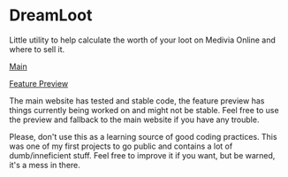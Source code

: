 # DreamLoot
Little utility to help calculate the worth of your loot on Medivia Online and where to sell it.

[Main](https://dreamshade-1911.github.io/dreamloot)

[Feature Preview](https://dreamshade-1911.github.io/dreamloot/preview)

The main website has tested and stable code, the feature preview has things currently being worked on and might not be stable. Feel free to use the preview and fallback to the main website if you have any trouble.

Please, don't use this as a learning source of good coding practices. This was one of my first projects to go public and contains a lot of dumb/inneficient stuff. Feel free to improve it if you want, but be warned, it's a mess in there.

